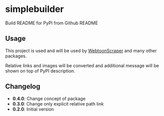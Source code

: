 # simplebuilder

Build README for PyPI from Github README

## Usage

This project is used and will be used by [WebtoonScraper](https://github.com/ilotoki0804/WebtoonScraper) and many other packages.

Relative links and images will be converted and additional message will be shown on top of PyPI description.

## Changelog

* **0.4.0**: Change concept of package
* **0.3.0**: Change only explicit relative path link
* **0.2.0**: Initial version
